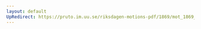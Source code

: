 ```yaml
---
layout: default
UpRedirect: https://pruto.im.uu.se/riksdagen-motions-pdf/1869/mot_1869__ak__72/mot_1869__ak__72-003.pdf
---
```

